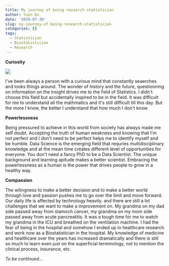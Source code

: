 ```yaml
---
title: My journey of being research statistician
author: Yuan Du
date: '2019-07-30'
slug: my-journey-of-being-research-statistician
categories: []
tags:
  - Statistician
  - Biostatistician
  - Research
---
```


**Curiosity**

![](https://media.giphy.com/media/Maz1hoeGskARW/giphy.gif)

I've been always a person with a curious mind that constantly seaerches and looks things around. The wonder of history and the future, questionning on information on the insight drives me to the field of Statistics. I didn't choose this field but accidentally inspired to be in the field. It was difficult for me to understand all the mathmatics and it's still difficult till this day. But the more I know, the better I understand that how much I don't know. 

**Powerlessness**

Being pressured to achieve in this world from society has always made me self doubt. Accepting the truth of human weakness and knowing that I'm not perfect and I don't need to be perfect helps me to identify myself and be humble. Data Science is the emerging field that requries multidisciplinary knowledge and at the mean time creates different level of opportunities for everyone. You don't need a fancy PhD to be a Data Scientist. The unique background and learning apitude makes a better scientist. Embracing the powerlessness as a human is the power that drives people to grow in a healthy way.

**Compassion**

The wilingness to make a better decision and to make a better world through love and passion pushes me to go over the limit and move forward. Our daily life is affected by technology heavily. and there are still a lot challenges that we want to make a improvement on. My grandma on my dad side passed away from stamoch cancer, my grandma on my mom side passed away from acute pancreatitis. It was a tough time for me to watch my grandma in the ICU and breathed on the ventilation machine. I had the fear of being in the hospital and somehow I ended up in healthcare research and work now as a Biostatistician in the hospital. My knowledge of medicine and healthcare over the years has increased dramatically and there is still so much to learn even just on the superficial terminology, not to mention the clinical process, insurance, etc.

_To be continued..._




